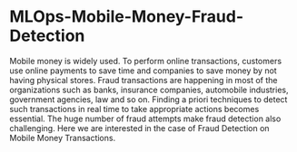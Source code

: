 # MLOps-Mobile-Money-Fraud-Detection
Mobile money is widely used. To perform online transactions, customers use online payments to save time and companies to save money by not having physical stores. Fraud transactions are happening in most of the organizations such as banks, insurance companies, automobile industries, government agencies, law and so on. Finding a priori techniques to detect such transactions in real time to take appropriate actions becomes essential. The huge number of fraud attempts make fraud detection also challenging. Here we are interested in the case of Fraud Detection on Mobile Money Transactions.
